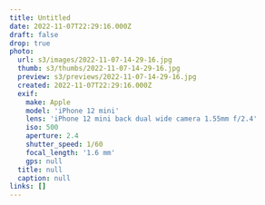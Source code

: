 ```yaml
---
title: Untitled
date: 2022-11-07T22:29:16.000Z
draft: false
drop: true
photo:
  url: s3/images/2022-11-07-14-29-16.jpg
  thumb: s3/thumbs/2022-11-07-14-29-16.jpg
  preview: s3/previews/2022-11-07-14-29-16.jpg
  created: 2022-11-07T22:29:16.000Z
  exif:
    make: Apple
    model: 'iPhone 12 mini'
    lens: 'iPhone 12 mini back dual wide camera 1.55mm f/2.4'
    iso: 500
    aperture: 2.4
    shutter_speed: 1/60
    focal_length: '1.6 mm'
    gps: null
  title: null
  caption: null
links: []
---
```

